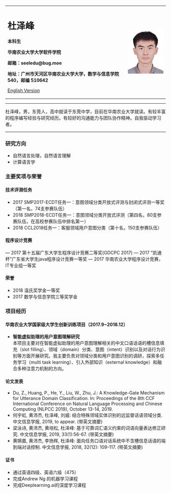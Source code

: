 <div>
<table border="0">
  <tr>
    <td width="75%">
      <h1>杜泽峰</h1>
      <p><b>本科生</b></p>
      <p><b>华南农业大学大学软件学院</b></p>
      <p><b>邮箱：seeledu@bug.moe</b></p>
      <p><b>地址：广州市天河区华南农业大学大学，数学与信息学院540，邮编 510642</b></p>
      <p><a href="/index-en.html">English Version</a></p>
    </td>
    <td width="25%">
      <img src="/BZ1701211234500596.jpg" width="100%">
    </td>
  </tr>
</table>
</div>

---

杜泽峰，男，东莞人，高中就读于东莞中学，目前在华南农业大学就读。有较丰富的程序编写经验与研究经历。有较好的沟通能力与团队协作精神。自我驱动学习者。

---

### 研究方向
- 自然语言处理，自然语言理解
- 计算语言学

### 主要奖项与荣誉
#### 技术评测任务
- 2017 SMP2017-ECDT任务一：意图领域分类开放式评测与封闭式评测一等奖（第一名，74支参赛队伍）
- 2018 SMP2018-ECDT任务一：意图领域分类开放式评测（第四名，80支参赛队伍，在高校参赛队伍中排名第一）
-	2018 CCL2018任务一：客服领域用户意图分类（第十名，150支参赛队伍）
#### 程序设计竞赛
— 2017 第十五届广东大学生程序设计竞赛二等奖(GDCPC 2017) 
— 2017 “凯通杯”广东省大学生java程序设计竞赛一等奖 
— 2017 华南农业大学程序设计竞赛，IT专业组一等奖 
#### 荣誉
- 2018 温氏奖学金一等奖
- 2017 数学与信息学院三等奖学金

### 项目经历
#### 华南农业大学国家级大学生创新训练项目（2017.9~2018.12）
- **智能虚拟助理的用户意图理解研究**  
本项目主要对在智能虚拟助理的用户意图理解相关的中文口语话语的槽信息填充（slot filling）、领域（domain）分类、意图（intent）识别以及对话行为识别等方面开展研究。我主要负责对领域分类和用户意图识别的调研，探索多任务学习（multi task learning）、引入外部知识（external knowledge）和融合多种注意力机制的方向。

#### 论文发表
-	Du, Z., Huang, P., He, Y., Liu, W., Zhu, J.: A Knowledge-Gate Mechanism for Utterance Domain Classification. In: Proceedings of the 8th CCF International Conference on Natural Language Processing and Chinese Computing (NLPCC 2019), October 13-14, 2019.
-	何宇虹, 黄沛杰, 杜泽峰, 刘威: 结合特殊领域实体识别的远监督话语领域分类. 中文信息学报, 2019, to appear. (带英文摘要)
-	梁泳诗, 黄沛杰, 黄培松, 杜泽峰: 基于可靠词汇语义约束的词语向量表达修正研究. 中文信息学报, 2019, 33(1):56-67. (带英文摘要)
-	黄锵嘉, 黄沛杰, 李扬辉, 杜泽峰: 面向任务口语对话系统中不含槽信息话语的端到端对话控制. 中文信息学报, 2018, 32(12): 109-117. (带英文摘要)

#### 证书
-	通过英语四级、英语六级（475）
-	完成Andrew Ng 的机器学习课程
-	完成Deeplearning.ai的深度学习课程

